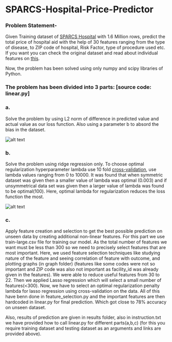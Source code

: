 # SPARCS-Hospital-Price-Predictor

### Problem Statement- 

Given Training dataset of [SPARCS Hospital](https://www.cse.iitd.ac.in/~cs5170401/Assignment_1.zip) with 1.6 Million rows, predict the total price of hospital aid with the 
help of 30 features ranging from the type of disease, to ZIP code of hospital, Risk Factor, type of procedure used etc. If you want you can check the original dataset and 
read about individual features on [this](https://healthdata.gov/State/Hospital-Inpatient-Discharges-SPARCS-De-Identified/nff8-2va3).

Now, the problem has been solved using only numpy and scipy libraries of Python.

### The problem has been divided into 3 parts: [source code: linear.py]

### a. 

Solve the problem by using L2 norm of difference in predicted value and actual value as our loss function. Also using a parameter b to absord the bias in the dataset.

![alt text](https://s3.ap-south-1.amazonaws.com/afteracademy-server-uploads/l2-loss-function.png)

### b. 

Solve the problem using ridge regression only. To choose optimal regularization hyperparameter lambda use 10 fold [cross-validation](https://www.cs.cmu.edu/~schneide/tut5/node42.html), use lambda values ranging from 0 to 10000. It was found
that when symmetric dataset was given then a smaller value of lambda was optimal (0.003) and if unsymmetrical data set was given then a larger value of lambda was found to be 
optimal(100). Here, optimal lambda for regularization reduces the loss function the most. 
  
![alt text](https://miro.medium.com/max/1126/1*7WR8ORB7cHNOJYZRBU5a1Q.png)

### c.

Apply feature creation and selection to get the best possible prediction on unseen data by creating additional non-linear features. For this part we use train-large.csv file for
training our model. As the total number of features we want must be less than 300 so we need to precisely select features that are most important. Here, we used feature selection
techniques like studying nature of the feature and seeing correlation of feature with outcome, and plotting graphs (in graph folder) (features like some codes were not so important
and ZIP code was also not important as facility_id was already given in the features). We were able to reduce useful features from
30 to 22. Then we applied Lasso regression which will select a small number of features(<300). Now, we have to select an optimal regularization penalty lambda for lasso
regression using cross-validation on the data. All of this have benn done in feature_selection.py and the important features are then hardcoded in linear.py for final prediction. Which got close to 78% accuracy on unseen dataset.


Also, results of prediction are given in results folder, also in instruction.txt we have provided how to call linear.py for different parts(a,b,c) (for this you require training dataset and testing dataset as an arguments and links are provided above).
   

